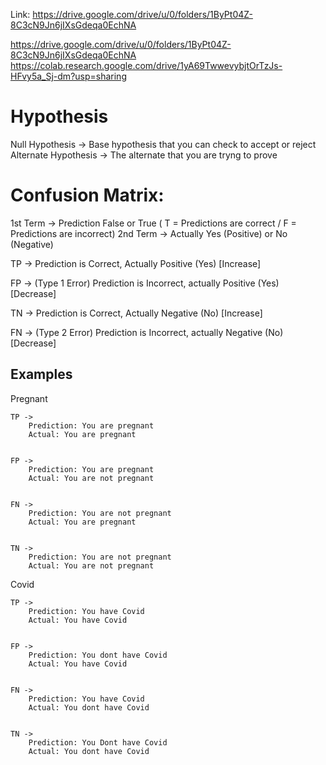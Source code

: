 Link: https://drive.google.com/drive/u/0/folders/1ByPt04Z-8C3cN9Jn6jIXsGdeqa0EchNA

https://drive.google.com/drive/u/0/folders/1ByPt04Z-8C3cN9Jn6jIXsGdeqa0EchNA
https://colab.research.google.com/drive/1yA69TwwevybjtOrTzJs-HFvy5a_Sj-dm?usp=sharing

# Hypothesis
Null Hypothesis -> Base hypothesis that you can check to accept or reject
Alternate Hypothesis -> The alternate that you are tryng to prove

# Confusion Matrix:

1st Term -> Prediction False or True  ( T = Predictions are correct / F = Predictions are incorrect)
2nd Term -> Actually Yes (Positive) or No (Negative)
    
TP -> Prediction is Correct, Actually Positive (Yes) [Increase]
  
FP -> (Type 1 Error) Prediction is Incorrect, actually Positive (Yes) [Decrease]

TN -> Prediction is Correct, Actually Negative (No) [Increase]

FN -> (Type 2 Error) Prediction is Incorrect, actually Negative (No) [Decrease]

## Examples

Pregnant

    TP -> 
        Prediction: You are pregnant
        Actual: You are pregnant
        
    
    FP ->
        Prediction: You are pregnant
        Actual: You are not pregnant
        
    
    FN ->
        Prediction: You are not pregnant
        Actual: You are pregnant
    
    
    TN ->
        Prediction: You are not pregnant
        Actual: You are not pregnant


Covid

    TP -> 
        Prediction: You have Covid
        Actual: You have Covid
        
    
    FP ->
        Prediction: You dont have Covid
        Actual: You have Covid
        
    
    FN ->
        Prediction: You have Covid
        Actual: You dont have Covid
    
    
    TN ->
        Prediction: You Dont have Covid
        Actual: You dont have Covid


